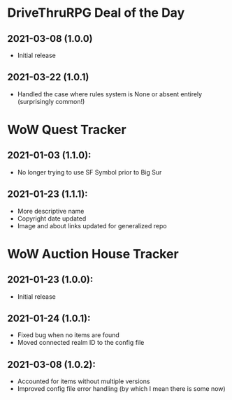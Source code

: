 # DriveThruRPG Deal of the Day

## 2021-03-08 (1.0.0)

- Initial release

## 2021-03-22 (1.0.1)

- Handled the case where rules system is None or absent entirely (surprisingly common!)

# WoW Quest Tracker 

## 2021-01-03 (1.1.0):

- No longer trying to use SF Symbol prior to Big Sur

## 2021-01-23 (1.1.1):

- More descriptive name
- Copyright date updated
- Image and about links updated for generalized repo

# WoW Auction House Tracker

## 2021-01-23 (1.0.0):

- Initial release

## 2021-01-24 (1.0.1):

- Fixed bug when no items are found
- Moved connected realm ID to the config file

## 2021-03-08 (1.0.2):

- Accounted for items without multiple versions
- Improved config file error handling (by which I mean there is some now)
